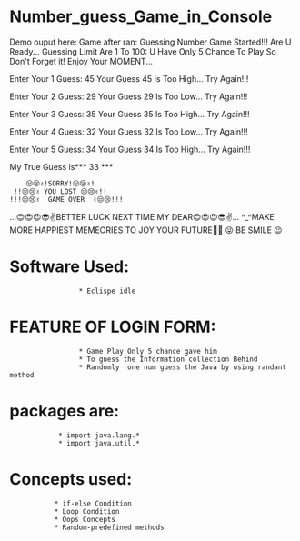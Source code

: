 # Number_guess_Game_in_Console


Demo ouput here: Game after ran: Guessing Number Game Started!!! Are U Ready... Guessing Limit Are 1 To 100: U Have Only 5 Chance To Play So Don't Forget it! Enjoy Your MOMENT...

Enter Your 1 Guess: 45 Your Guess 45 Is Too High... Try Again!!!

Enter Your 2 Guess: 29 Your Guess 29 Is Too Low... Try Again!!!

Enter Your 3 Guess: 35 Your Guess 35 Is Too High... Try Again!!!

Enter Your 4 Guess: 32 Your Guess 32 Is Too Low... Try Again!!!

Enter Your 5 Guess: 34 Your Guess 34 Is Too High... Try Again!!!

My True Guess is*** 33 ***

	    😒😢✌!SORRY!😒😢✌! 
	 !!😒😢✌ YOU LOST 😒😢✌!!
	!!!😒😢✌  GAME OVER  ✌😒😢!!!
...😊😍😉😎✌BETTER LUCK NEXT TIME MY DEAR😊😍😉😎✌...
^_^MAKE MORE HAPPIEST MEMEORIES TO JOY YOUR FUTURE🤦‍♀️ 😜 BE SMILE 😉

# Software Used:
                     * Eclispe idle

# FEATURE OF LOGIN FORM:
                     * Game Play Only 5 chance gave him
                     * To guess the Information collection Behind
                     * Randomly  one num guess the Java by using randant method
                     
# packages are:
                * import java.lang.*
                * import java.util.*
# Concepts used:
               * if-else Condition
               * Loop Condition
               * Oops Concepts
               * Random-predefined methods
	    
